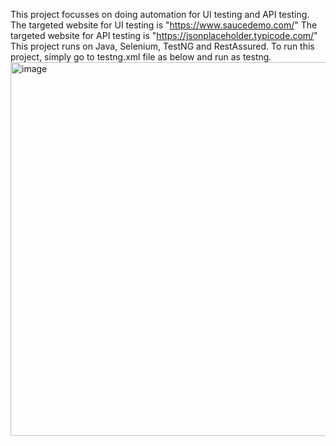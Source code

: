 This project focusses on doing automation for UI testing and API testing.
The targeted website for UI testing is "https://www.saucedemo.com/"
The targeted website for API testing is "https://jsonplaceholder.typicode.com/"
This project runs on Java, Selenium, TestNG and RestAssured.
To run this project, simply go to testng.xml file as below and run as testng.
<img width="722" height="598" alt="image" src="https://github.com/user-attachments/assets/91699cee-b157-4687-9cde-c3985951df40" />

